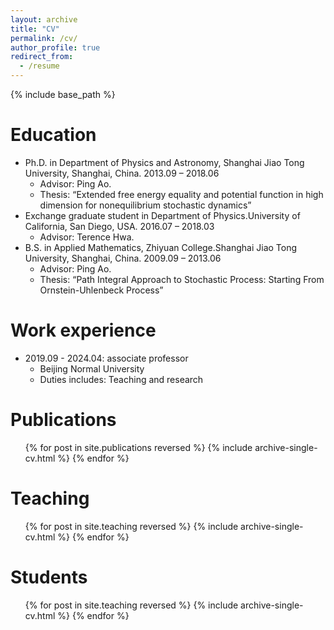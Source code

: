 ```yaml
---
layout: archive
title: "CV"
permalink: /cv/
author_profile: true
redirect_from:
  - /resume
---
```


{% include base_path %}

Education
======
* Ph.D. in Department of Physics and Astronomy, Shanghai Jiao Tong University, Shanghai, China. 2013.09 – 2018.06
  * Advisor: Ping Ao.
  * Thesis: “Extended free energy equality and potential function in high dimension for nonequilibrium stochastic dynamics”
* Exchange graduate student in Department of Physics.University of California, San Diego, USA. 2016.07 – 2018.03
  * Advisor: Terence Hwa.
* B.S. in Applied Mathematics, Zhiyuan College.Shanghai Jiao Tong University, Shanghai, China. 2009.09 – 2013.06
  * Advisor: Ping Ao.
  * Thesis: “Path Integral Approach to Stochastic Process: Starting From Ornstein-Uhlenbeck Process”

Work experience
======
* 2019.09 - 2024.04: associate professor
  * Beijing Normal University
  * Duties includes: Teaching and research

Publications
======
  <ul>{% for post in site.publications reversed %}
    {% include archive-single-cv.html %}
  {% endfor %}</ul>
    
Teaching
======
  <ul>{% for post in site.teaching reversed %}
    {% include archive-single-cv.html %}
  {% endfor %}</ul>
  
Students
======
  <ul>{% for post in site.teaching reversed %}
    {% include archive-single-cv.html %}
  {% endfor %}</ul>
